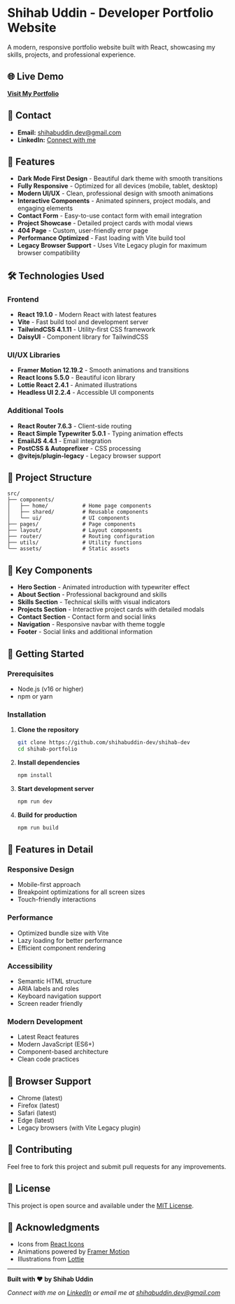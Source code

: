 # Shihab Uddin - Developer Portfolio Website

A modern, responsive portfolio website built with React, showcasing my skills, projects, and professional experience.

## 🌐 Live Demo

**[Visit My Portfolio](https://shihab-dev.web.app/)**

## 📧 Contact

- **Email:** [shihabuddin.dev@gmail.com](mailto:shihabuddin.dev@gmail.com)
- **LinkedIn:** [Connect with me](https://www.linkedin.com/in/shihab-dev/)

## 🚀 Features

- **Dark Mode First Design** - Beautiful dark theme with smooth transitions
- **Fully Responsive** - Optimized for all devices (mobile, tablet, desktop)
- **Modern UI/UX** - Clean, professional design with smooth animations
- **Interactive Components** - Animated spinners, project modals, and engaging elements
- **Contact Form** - Easy-to-use contact form with email integration
- **Project Showcase** - Detailed project cards with modal views
- **404 Page** - Custom, user-friendly error page
- **Performance Optimized** - Fast loading with Vite build tool
- **Legacy Browser Support** - Uses Vite Legacy plugin for maximum browser compatibility

## 🛠️ Technologies Used

### Frontend
- **React 19.1.0** - Modern React with latest features
- **Vite** - Fast build tool and development server
- **TailwindCSS 4.1.11** - Utility-first CSS framework
- **DaisyUI** - Component library for TailwindCSS

### UI/UX Libraries
- **Framer Motion 12.19.2** - Smooth animations and transitions
- **React Icons 5.5.0** - Beautiful icon library
- **Lottie React 2.4.1** - Animated illustrations
- **Headless UI 2.2.4** - Accessible UI components

### Additional Tools
- **React Router 7.6.3** - Client-side routing
- **React Simple Typewriter 5.0.1** - Typing animation effects
- **EmailJS 4.4.1** - Email integration
- **PostCSS & Autoprefixer** - CSS processing
- **@vitejs/plugin-legacy** - Legacy browser support

## 📁 Project Structure

```
src/
├── components/
│   ├── home/           # Home page components
│   ├── shared/         # Reusable components
│   └── ui/             # UI components
├── pages/              # Page components
├── layout/             # Layout components
├── router/             # Routing configuration
├── utils/              # Utility functions
└── assets/             # Static assets
```

## 🎨 Key Components

- **Hero Section** - Animated introduction with typewriter effect
- **About Section** - Professional background and skills
- **Skills Section** - Technical skills with visual indicators
- **Projects Section** - Interactive project cards with detailed modals
- **Contact Section** - Contact form and social links
- **Navigation** - Responsive navbar with theme toggle
- **Footer** - Social links and additional information

## 🚀 Getting Started

### Prerequisites
- Node.js (v16 or higher)
- npm or yarn

### Installation

1. **Clone the repository**
   ```bash
   git clone https://github.com/shihabuddin-dev/shihab-dev
   cd shihab-portfolio
   ```

2. **Install dependencies**
   ```bash
   npm install
   ```

3. **Start development server**
   ```bash
   npm run dev
   ```

4. **Build for production**
   ```bash
   npm run build
   ```

## 🌟 Features in Detail

### Responsive Design
- Mobile-first approach
- Breakpoint optimizations for all screen sizes
- Touch-friendly interactions

### Performance
- Optimized bundle size with Vite
- Lazy loading for better performance
- Efficient component rendering

### Accessibility
- Semantic HTML structure
- ARIA labels and roles
- Keyboard navigation support
- Screen reader friendly

### Modern Development
- Latest React features
- Modern JavaScript (ES6+)
- Component-based architecture
- Clean code practices

## 📱 Browser Support

- Chrome (latest)
- Firefox (latest)
- Safari (latest)
- Edge (latest)
- Legacy browsers (with Vite Legacy plugin)

## 🤝 Contributing

Feel free to fork this project and submit pull requests for any improvements.

## 📄 License

This project is open source and available under the [MIT License](LICENSE).

## 🙏 Acknowledgments

- Icons from [React Icons](https://react-icons.github.io/react-icons/)
- Animations powered by [Framer Motion](https://www.framer.com/motion/)
- Illustrations from [Lottie](https://lottiefiles.com/)

---

**Built with ❤️ by Shihab Uddin**

*Connect with me on [LinkedIn](https://www.linkedin.com/in/shihab-dev/) or email me at [shihabuddin.dev@gmail.com](mailto:shihabuddin.dev@gmail.com)*